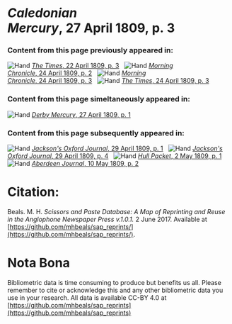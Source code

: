 # *Caledonian Mercury*, 27 April 1809, p. 3  
  
### Content from this page previously appeared in:  
![Hand](http://scissorsandpaste.net/wp-content/uploads/2017/06/smallhandpointer.png) [*The Times*, 22 April 1809, p. 3](https://mhbeals.github.io/sap_html/The-Times/The-Times-22-April-1809-p-3)  
![Hand](http://scissorsandpaste.net/wp-content/uploads/2017/06/smallhandpointer.png) [*Morning Chronicle*, 24 April 1809, p. 2](https://mhbeals.github.io/sap_html/Morning-Chronicle/Morning-Chronicle-24-April-1809-p-2)  
![Hand](http://scissorsandpaste.net/wp-content/uploads/2017/06/smallhandpointer.png) [*Morning Chronicle*, 24 April 1809, p. 3](https://mhbeals.github.io/sap_html/Morning-Chronicle/Morning-Chronicle-24-April-1809-p-3)  
![Hand](http://scissorsandpaste.net/wp-content/uploads/2017/06/smallhandpointer.png) [*The Times*, 24 April 1809, p. 3](https://mhbeals.github.io/sap_html/The-Times/The-Times-24-April-1809-p-3)  
  
### Content from this page simeltaneously appeared in:  
![Hand](http://scissorsandpaste.net/wp-content/uploads/2017/06/smallhandpointer.png) [*Derby Mercury*, 27 April 1809, p. 1](https://mhbeals.github.io/sap_html/Derby-Mercury/Derby-Mercury-27-April-1809-p-1)  
  
### Content from this page subsequently appeared in:  
![Hand](http://scissorsandpaste.net/wp-content/uploads/2017/06/smallhandpointer.png) [*Jackson's Oxford Journal*, 29 April 1809, p. 1](https://mhbeals.github.io/sap_html/Jackson's-Oxford-Journal/Jackson's-Oxford-Journal-29-April-1809-p-1)  
![Hand](http://scissorsandpaste.net/wp-content/uploads/2017/06/smallhandpointer.png) [*Jackson's Oxford Journal*, 29 April 1809, p. 4](https://mhbeals.github.io/sap_html/Jackson's-Oxford-Journal/Jackson's-Oxford-Journal-29-April-1809-p-4)  
![Hand](http://scissorsandpaste.net/wp-content/uploads/2017/06/smallhandpointer.png) [*Hull Packet*, 2 May 1809, p. 1](https://mhbeals.github.io/sap_html/Hull-Packet/Hull-Packet-2-May-1809-p-1)  
![Hand](http://scissorsandpaste.net/wp-content/uploads/2017/06/smallhandpointer.png) [*Aberdeen Journal*, 10 May 1809, p. 2](https://mhbeals.github.io/sap_html/Aberdeen-Journal/Aberdeen-Journal-10-May-1809-p-2)  


# Citation: 

Beals. M. H. *Scissors and Paste Database: A Map of Reprinting and Reuse in the Anglophone Newspaper Press v.1.0.1.* 2 June 2017. Available at [https://github.com/mhbeals/sap_reprints/](https://github.com/mhbeals/sap_reprints/). 

# Nota Bona

Bibliometric data is time consuming to produce but benefits us all. Please remember to cite or acknowledge this and any other bibliometric data you use in your research. All data is available CC-BY 4.0 at [https://github.com/mhbeals/sap_reprints](https://github.com/mhbeals/sap_reprints)